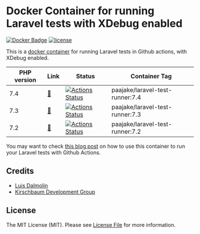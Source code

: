 # Docker Container for running Laravel tests with XDebug enabled

[![Docker Badge](https://img.shields.io/docker/pulls/paajake/laravel-test-runner)](https://hub.docker.com/r/paajake/laravel-test-runner/)
[![license](https://img.shields.io/github/license/mashape/apistatus.svg)](https://hub.docker.com/repository/docker/paajake/laravel-test-runner)

This is a [docker container](https://hub.docker.com/repository/docker/paajake/laravel-test-runner) for running Laravel tests in Github actions, with XDebug enabled.

| PHP version | Link | Status | Container Tag |
| ----------- | ---- | ------ | ------------- |
| 7.4 | [🔗](https://github.com/paajake/laravel-test-runner-container/blob/master/7.4) | [![Actions Status](https://github.com/paajake/laravel-test-runner-container/workflows/php-7.4-validate/badge.svg)](https://github.com/kirschbaum-development/laravel-test-runner-container/actions) | paajake/laravel-test-runner:7.4 |
| 7.3 | [🔗](https://github.com/paajake/laravel-test-runner-container/blob/master/7.3) | [![Actions Status](https://github.com/paajake/laravel-test-runner-container/workflows/php-7.3-validate/badge.svg)](https://github.com/kirschbaum-development/laravel-test-runner-container/actions) | paajake/laravel-test-runner:7.3 |
| 7.2 | [🔗](https://github.com/paajake/laravel-test-runner-container/blob/master/7.2) | [![Actions Status](https://github.com/paajake/laravel-test-runner-container/workflows/php-7.2-validate/badge.svg)](https://github.com/kirschbaum-development/laravel-test-runner-container/actions) | paajake/laravel-test-runner:7.2 |

You may want to check [this blog post](https://kirschbaumdevelopment.com/news-articles/using-github-actions-to-setup-ci-cd-with-laravel-and-mysql) on how to use this container to run your Laravel tests with Github Actions.


## Credits

- [Luis Dalmolin](https://github.com/luisdalmolin)
- [Kirschbaum Development Group](https://github.com/kirschbaum-development/laravel-test-runner-container)

## License

The MIT License (MIT). Please see [License File](LICENSE) for more information.
